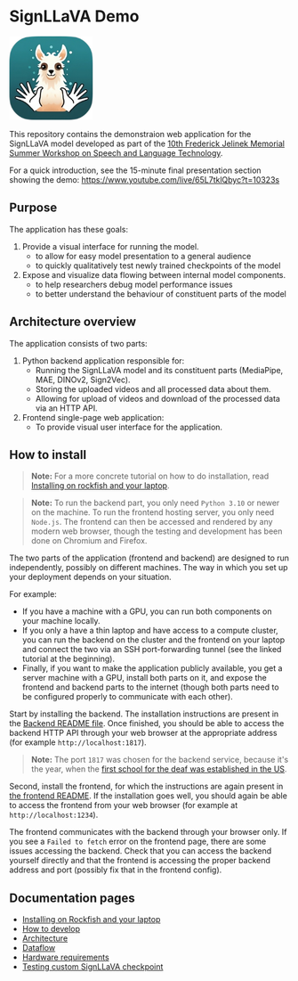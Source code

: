 # SignLLaVA Demo

<img src="frontend/src/img/logo.png" width="150" />

This repository contains the demonstraion web application for the SignLLaVA model developed as part of the [10th Frederick Jelinek Memorial Summer Workshop on Speech and Language Technology](https://www.clsp.jhu.edu/2024-jelinek-summer-workshop-on-speech-and-language-technology/).

For a quick introduction, see the 15-minute final presentation section showing the demo: https://www.youtube.com/live/65L7tklQbyc?t=10323s


## Purpose

The application has these goals:

1. Provide a visual interface for running the model.
    - to allow for easy model presentation to a general audience
    - to quickly qualitatively test newly trained checkpoints of the model
2. Expose and visualize data flowing between internal model components.
    - to help researchers debug model performance issues
    - to better understand the behaviour of constituent parts of the model


## Architecture overview

The application consists of two parts:

1. Python backend application responsible for:
    - Running the SignLLaVA model and its constituent parts (MediaPipe, MAE, DINOv2, Sign2Vec).
    - Storing the uploaded videos and all processed data about them.
    - Allowing for upload of videos and download of the processed data via an HTTP API.
2. Frontend single-page web application:
    - To provide visual user interface for the application.


## How to install

> **Note:** For a more concrete tutorial on how to do installation, read [Installing on rockfish and your laptop](docs/installing-on-rockfish-and-your-laptop.md).

> **Note:** To run the backend part, you only need `Python 3.10` or newer on the machine. To run the frontend hosting server, you only need `Node.js`. The frontend can then be accessed and rendered by any modern web browser, though the testing and development has been done on Chromium and Firefox.

The two parts of the application (frontend and backend) are designed to run independently, possibly on different machines. The way in which you set up your deployment depends on your situation.

For example:
- If you have a machine with a GPU, you can run both components on your machine locally.
- If you only a have a thin laptop and have access to a compute cluster, you can run the backend on the cluster and the frontend on your laptop and connect the two via an SSH port-forwarding tunnel (see the linked tutorial at the beginning).
- Finally, if you want to make the application publicly available, you get a server machine with a GPU, install both parts on it, and expose the frontend and backend parts to the internet (though both parts need to be configured properly to communicate with each other).

Start by installing the backend. The installation instructions are present in the [Backend README file](backend/README.md). Once finished, you should be able to access the backend HTTP API through your web browser at the appropriate address (for example `http://localhost:1817`).

> **Note:** The port `1817` was chosen for the backend service, because it's the year, when the [first school for the deaf was established in the US](https://en.wikipedia.org/wiki/Schools_for_the_deaf).

Second, install the frontend, for which the instructions are again present in [the frontend README](frontend/README.md). If the installation goes well, you should again be able to access the frontend from your web browser (for example at `http://localhost:1234`).

The frontend communicates with the backend through your browser only. If you see a `Failed to fetch` error on the frontend page, there are some issues accessing the backend. Check that you can access the backend yourself directly and that the frontend is accessing the proper backend address and port (possibly fix that in the frontend config).


## Documentation pages

- [Installing on Rockfish and your laptop](docs/installing-on-rockfish-and-your-laptop.md)
- [How to develop](docs/how-to-develop.md)
- [Architecture](docs/architecture.md)
- [Dataflow](docs/dataflow.md)
- [Hardware requirements](docs/hardware-requirements.md)
- [Testing custom SignLLaVA checkpoint](docs/testing-custom-signllava-checkpoint.md)
